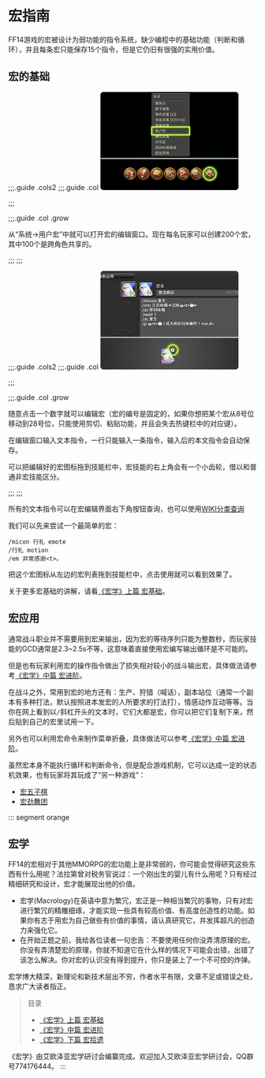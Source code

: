# 宏指南

FF14游戏的宏被设计为弱功能的指令系统，缺少编程中的基础功能（判断和循环），并且每条宏只能保存15个指令，但是它仍旧有很强的实用价值。

## 宏的基础

;;;.guide .cols2
;;;.guide .col
<img src="./macro.assets/macro1.png" />

;;;

;;;.guide .col .grow

从“系统→用户宏”中就可以打开宏的编辑窗口。现在每名玩家可以创建200个宏，其中100个是跨角色共享的。

;;;
;;;

;;;.guide .cols2
;;;.guide .col
<img src="./macro.assets/macro2.png" />

;;;

;;;.guide .col .grow

随意点击一个数字就可以编辑宏（宏的编号是固定的，如果你想把某个宏从8号位移动到28号位，只能使用剪切、粘贴功能，并且会失去热键栏中的对应键）。

在编辑窗口输入文本指令，一行只能输入一条指令，输入后的本文指令会自动保存。

可以把编辑好的宏图标拖到技能栏中，宏技能的右上角会有一个小齿轮，借以和普通非宏技能区分。

;;;
;;;

所有的文本指令可以在宏编辑界面右下角按钮查询，也可以使用[WIKI分类查询](https://ff14.huijiwiki.com/wiki/%E6%96%87%E6%9C%AC%E6%8C%87%E4%BB%A4)

我们可以先来尝试一个最简单的宏：

```
/micon 行礼 emote
/行礼 motion
/em 非常感谢<t>。
```

把这个宏图标从左边的宏列表拖到技能栏中，点击使用就可以看到效果了。

关于更多宏基础的讲解，请看[《宏学》上篇 宏基础](/advanced/macrology-1.md)。

## 宏应用

通常战斗职业并不需要用到宏来输出，因为宏的等待序列只能为整数秒，而玩家技能的GCD通常是2.3~2.5s不等，这意味着直接使用宏编写输出循环是不可能的。

但是也有玩家利用宏的操作指令做出了损失相对较小的战斗输出宏，具体做法请参考[《宏学》中篇 宏进阶](/advanced/macrology-2.md)。

在战斗之外，常用到宏的地方还有：生产、狩猎（喊话），副本站位（通常一个副本有多种打法，默认按照进本发宏的人所要求的打法打），情感动作互动等等。当你在网上看到以`/`斜杠开头的文本时，它们大都是宏，你可以把它们复制下来，然后贴到自己的宏里试用一下。

另外也可以利用宏命令来制作菜单折叠，具体做法可以参考[《宏学》中篇 宏进阶](/advanced/macrology-2.md)。

虽然宏本身不能执行循环和判断命令，但是配合游戏机制，它可以达成一定的状态机效果，也有玩家将其玩成了“另一种游戏”：
- [宏五子棋](https://www.bilibili.com/video/av37468982)
- [宏劲舞团](https://www.bilibili.com/video/BV1vz411e7Hh)

::: segment orange

## 宏学

FF14的宏相对于其他MMORPG的宏功能上是非常弱的，你可能会觉得研究这些东西有什么用呢？法拉第曾对税务官说过：一个刚出生的婴儿有什么用呢？只有经过精细研究和设计，宏才能展现出他的价值。
- 宏学(Macrology)在英语中意为繁冗，宏正是一种相当繁冗的事物，只有对宏进行繁冗的精雕细琢，才能实现一些具有较高价值、有高度创造性的功能。如果你有志于用宏为自己做些有价值的事情，请认真研究它，并发挥超凡的创造力来强化它。
- 在开始正题之前，我给各位读者一句忠告：不要使用任何你没弄清原理的宏。你没有弄清楚宏的原理，你就不知道它在什么样的情况下可能会出错，出错了该怎么解决。你对宏的认识没有得到提升，你只是装上了一个不可控的炸弹。

宏学博大精深，新理论和新技术层出不穷，作者水平有限，文章不足或错误之处，恳求广大读者指正。

> 目录
> - [《宏学》上篇 宏基础](/advanced/macrology-1.md)
> - [《宏学》中篇 宏进阶](/advanced/macrology-2.md)
> - [《宏学》下篇 宏拾遗](/advanced/macrology-3.md)
>

《宏学》由艾欧泽亚宏学研讨会编纂完成。欢迎加入艾欧泽亚宏学研讨会，QQ群号774176444。
:::